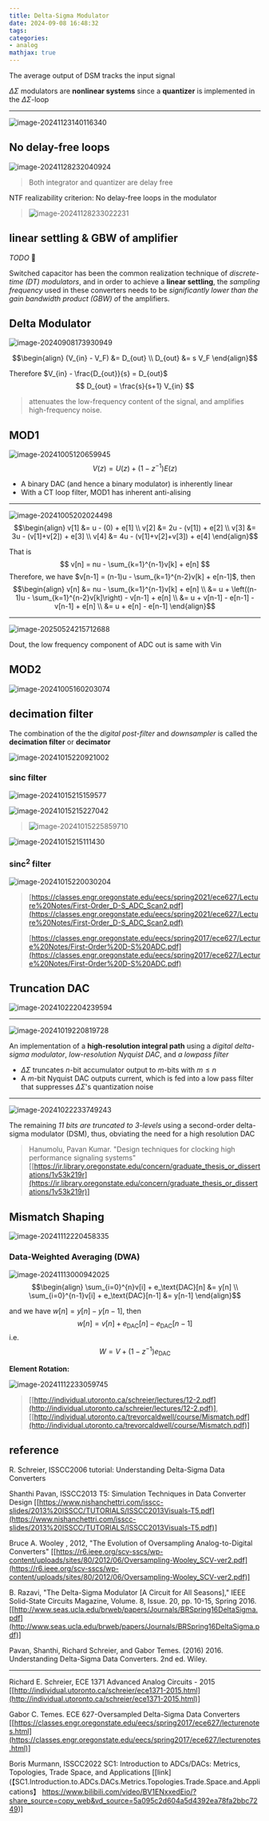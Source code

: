 ```yaml
---
title: Delta-Sigma Modulator
date: 2024-09-08 16:48:32
tags:
categories:
- analog
mathjax: true
---
```




The average output of DSM tracks the input signal

$\Delta\Sigma$ modulators are **nonlinear systems** since a **quantizer** is implemented in the $\Delta\Sigma$-loop

---

![image-20241123140116340](delta-sigma/image-20241123140116340.png)



## No delay-free loops

![image-20241128232040924](delta-sigma/image-20241128232040924.png)

> Both integrator and quantizer are delay free  

NTF realizability criterion: No delay-free loops in the modulator



> ![image-20241128233022231](delta-sigma/image-20241128233022231.png)



## linear settling & GBW of amplifier

*TODO* &#128197;

Switched capacitor has been the common realization technique of *discrete-time (DT) modulators*, and in order to achieve a **linear settling**, the *sampling frequency* used in these converters needs to be *significantly lower than the gain bandwidth product (GBW) o*f the amplifiers. 



## Delta Modulator

![image-20240908173930949](delta-sigma/image-20240908173930949.png)

$$\begin{align}
(V_{in} - V_F) &= D_{out} \\
D_{out} &= s V_F
\end{align}$$

Therefore $V_{in} - \frac{D_{out}}{s} = D_{out}$
$$
D_{out} = \frac{s}{s+1} V_{in}
$$


> attenuates the low-frequency content of the signal, and amplifies high-frequency noise.



## MOD1

![image-20241005120659945](delta-sigma/image-20241005120659945.png)
$$
V(z) = U(z) +(1-z^{-1})E(z)
$$


- A binary DAC (and hence a binary modulator) is inherently linear
- With a CT loop filter, MOD1 has inherent anti-alising



---

![image-20241005202024498](delta-sigma/image-20241005202024498.png)
$$\begin{align}
v[1] &= u  - (0) + e[1] \\
v[2] &= 2u - (v[1]) + e[2] \\
v[3] &= 3u - (v[1]+v[2]) + e[3] \\
v[4] &= 4u - (v[1]+v[2]+v[3]) + e[4]
\end{align}$$

That is
$$
v[n] = nu - \sum_{k=1}^{n-1}v[k] + e[n]
$$
Therefore, we have $v[n-1] = (n-1)u - \sum_{k=1}^{n-2}v[k] + e[n-1]$, then
$$\begin{align}
v[n] &= nu - \sum_{k=1}^{n-1}v[k] + e[n] \\
&= u + \left((n-1)u - \sum_{k=1}^{n-2}v[k]\right) - v[n-1] + e[n] \\
&= u + v[n-1] - e[n-1]  -v[n-1] + e[n] \\
&= u + e[n] - e[n-1]
\end{align}$$



---

![image-20250524215712688](delta-sigma/image-20250524215712688.png)

Dout, the low frequency component of ADC out is same with Vin



## MOD2

![image-20241005160203074](delta-sigma/image-20241005160203074.png)





## decimation filter

The combination of the the *digital post-filter* and *downsampler* is called the **decimation filter** or **decimator**

![image-20241015220921002](delta-sigma/image-20241015220921002.png)

###  $\text{sinc}$ filter



![image-20241015215159577](delta-sigma/image-20241015215159577.png)

![image-20241015215227042](delta-sigma/image-20241015215227042.png)

> ![image-20241015225859710](delta-sigma/image-20241015225859710.png)



![image-20241015215111430](delta-sigma/image-20241015215111430.png)



### $\text{sinc}^2$ filter

![image-20241015220030204](delta-sigma/image-20241015220030204.png)



> [https://classes.engr.oregonstate.edu/eecs/spring2021/ece627/Lecture%20Notes/First-Order_D-S_ADC_Scan2.pdf](https://classes.engr.oregonstate.edu/eecs/spring2021/ece627/Lecture%20Notes/First-Order_D-S_ADC_Scan2.pdf)
>
> [https://classes.engr.oregonstate.edu/eecs/spring2017/ece627/Lecture%20Notes/First-Order%20D-S%20ADC.pdf](https://classes.engr.oregonstate.edu/eecs/spring2017/ece627/Lecture%20Notes/First-Order%20D-S%20ADC.pdf)



## Truncation DAC

![image-20241022204239594](delta-sigma/image-20241022204239594.png)

---



![image-20241019220819728](delta-sigma/image-20241019220819728.png)

An implementation of a **high-resolution integral path** using a *digital delta-sigma modulator*, *low-resolution Nyquist DAC*, and *a lowpass filter*

- $\Delta \Sigma$ truncates $n$-bit accumulator output to $m$-bits with $m\le n$
- A $m$-bit Nyquist DAC outputs current, which is fed into a low pass filter that suppresses $\Delta \Sigma$'s quantization noise





---

![image-20241022233749243](delta-sigma/image-20241022233749243.png)



The remaining *11 bits are truncated to 3-levels* using a second-order delta-sigma modulator (DSM), thus, obviating the need for a high resolution DAC



> Hanumolu, Pavan Kumar. "Design techniques for clocking high performance signaling systems" [[https://ir.library.oregonstate.edu/concern/graduate_thesis_or_dissertations/1v53k219r](https://ir.library.oregonstate.edu/concern/graduate_thesis_or_dissertations/1v53k219r)]



## Mismatch Shaping

![image-20241112220458335](delta-sigma/image-20241112220458335.png)



### Data-Weighted Averaging (DWA)

![image-20241113000942025](delta-sigma/image-20241113000942025.png)
$$\begin{align}
\sum_{i=0}^{n}v[i] + e_\text{DAC}[n] &= y[n] \\
\sum_{i=0}^{n-1}v[i] + e_\text{DAC}[n-1] &= y[n-1]
\end{align}$$

and we have $w[n] = y[n] - y[n-1]$, then
$$
w[n] = v[n] + e_\text{DAC}[n] - e_\text{DAC}[n-1]
$$
i.e.
$$
W = V + (1-z^{-1})e_\text{DAC}
$$





**Element Rotation:**

![image-20241112233059745](delta-sigma/image-20241112233059745.png)



> [[http://individual.utoronto.ca/schreier/lectures/12-2.pdf](http://individual.utoronto.ca/schreier/lectures/12-2.pdf)], [[http://individual.utoronto.ca/trevorcaldwell/course/Mismatch.pdf](http://individual.utoronto.ca/trevorcaldwell/course/Mismatch.pdf)]



## reference

R. Schreier, ISSCC2006 tutorial: Understanding Delta-Sigma Data Converters

Shanthi Pavan, ISSCC2013 T5: Simulation Techniques in Data Converter Design [[https://www.nishanchettri.com/isscc-slides/2013%20ISSCC/TUTORIALS/ISSCC2013Visuals-T5.pdf](https://www.nishanchettri.com/isscc-slides/2013%20ISSCC/TUTORIALS/ISSCC2013Visuals-T5.pdf)]

Bruce A. Wooley , 2012, "The Evolution of Oversampling Analog-to-Digital Converters" [[https://r6.ieee.org/scv-sscs/wp-content/uploads/sites/80/2012/06/Oversampling-Wooley_SCV-ver2.pdf](https://r6.ieee.org/scv-sscs/wp-content/uploads/sites/80/2012/06/Oversampling-Wooley_SCV-ver2.pdf)]

B. Razavi, "The Delta-Sigma Modulator [A Circuit for All Seasons]," IEEE Solid-State Circuits Magazine, Volume. 8, Issue. 20, pp. 10-15, Spring 2016. [[http://www.seas.ucla.edu/brweb/papers/Journals/BRSpring16DeltaSigma.pdf](http://www.seas.ucla.edu/brweb/papers/Journals/BRSpring16DeltaSigma.pdf)]

Pavan, Shanthi, Richard Schreier, and Gabor Temes. (2016) 2016. Understanding Delta-Sigma Data Converters. 2nd ed. Wiley.

---

Richard E. Schreier, ECE 1371 Advanced Analog Circuits - 2015 [[http://individual.utoronto.ca/schreier/ece1371-2015.html](http://individual.utoronto.ca/schreier/ece1371-2015.html)]

Gabor C. Temes. ECE 627-Oversampled Delta-Sigma Data Converters [[https://classes.engr.oregonstate.edu/eecs/spring2017/ece627/lecturenotes.html](https://classes.engr.oregonstate.edu/eecs/spring2017/ece627/lecturenotes.html)]

Boris Murmann, ISSCC2022 SC1: Introduction to ADCs/DACs: Metrics, Topologies, Trade Space, and Applications [[link](【SC1.Introduction.to.ADCs.DACs.Metrics.Topologies.Trade.Space.and.Applications】 https://www.bilibili.com/video/BV1ENxxedEio/?share_source=copy_web&vd_source=5a095c2d604a5d4392ea78fa2bbc7249)]
